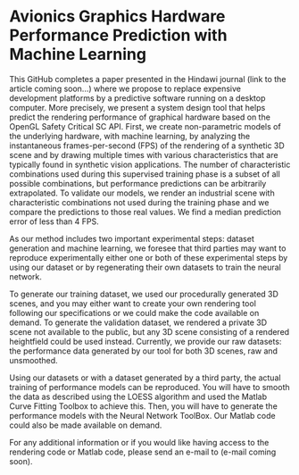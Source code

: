 # Avionics Graphics Hardware Performance Prediction with Machine Learning

This GitHub completes a paper presented in the Hindawi journal (link to the article coming soon...) where we propose to replace expensive development platforms by a predictive software running on a desktop computer. More precisely, we present a system design tool that helps predict the rendering performance of graphical hardware based on the OpenGL Safety Critical SC API. First, we create non-parametric models of the underlying hardware, with machine learning, by analyzing the instantaneous frames-per-second (FPS) of the rendering of a synthetic 3D scene and by drawing multiple times with various characteristics that are typically found in synthetic vision applications. The number of characteristic combinations used during this supervised training phase is a subset of all possible combinations, but performance predictions can be arbitrarily extrapolated. To validate our models, we render an industrial scene with characteristic combinations not used during the training phase and we compare the predictions to those real values. We find a median prediction error of less than 4 FPS.

As our method includes two important experimental steps: dataset generation and machine learning, we foresee that third parties may want to reproduce experimentally either one or both of these experimental steps by using our dataset or by regenerating their own datasets to train the neural network.

To generate our training dataset, we used our procedurally generated 3D scenes, and you may either want to create your own rendering tool following our specifications or we could make the code available on demand. To generate the validation dataset, we rendered a private 3D scene not available to the public, but any 3D scene consisting of a rendered heightfield could be used instead. Currently, we provide our raw datasets: the performance data generated by our tool for both 3D scenes, raw and unsmoothed.

Using our datasets or with a dataset generated by a third party, the actual training of performance models can be reproduced. You will have to smooth the data as described using the LOESS algorithm and used the Matlab Curve Fitting Toolbox to achieve this. Then, you will  have to generate the performance models with the Neural Network ToolBox. Our Matlab code could also be made available on demand.

For any additional information or if you would like having access to the rendering code or Matlab code, please send an e-mail to (e-mail coming soon). 
